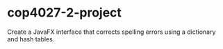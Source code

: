 # cop4027-2-project
Create a JavaFX interface that corrects spelling errors using a dictionary and hash tables.
